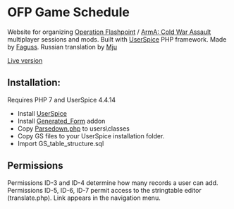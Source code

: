 # OFP Game Schedule

Website for organizing [Operation Flashpoint](https://en.wikipedia.org/wiki/Operation_Flashpoint:_Cold_War_Crisis) / [ArmA: Cold War Assault](https://store.steampowered.com/app/65790/ARMA_Cold_War_Assault/) multiplayer sessions and mods. Built with [UserSpice](https://userspice.com/) PHP framework. Made by [Faguss](https://ofp-faguss.com). Russian translation by [Mju](https://twitter.com/paumju)

[Live version](https://ofp-faguss.com/schedule/)


## Installation:

Requires PHP 7 and UserSpice 4.4.14

* Install [UserSpice](https://github.com/mudmin/UserSpice4)
* Install [Generated_Form](https://github.com/Faguss/Generated_Form) addon
* Copy [Parsedown.php](https://github.com/erusev/parsedown) to users\classes
* Copy GS files to your UserSpice installation folder.
* Import GS_table_structure.sql


## Permissions

Permissions ID-3 and ID-4 determine how many records a user can add.
Permissions ID-5, ID-6, ID-7 permit access to the stringtable editor (translate.php). Link appears in the navigation menu.